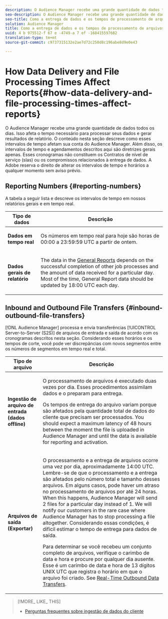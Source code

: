 ```yaml
---
description: O Audience Manager recebe uma grande quantidade de dados todos os dias. Isso afeta o tempo necessário para processar seus dados e gerar resultados de relatório. O conteúdo nesta seção descreve como esses intervalos de tempo afetam sua conta do Audience Manager. Além disso, os intervalos de tempo e agendamentos descritos aqui são diretrizes gerais apenas. Esses cronogramas não constituem os Contratos de nível de serviço (slas) ou os compromissos relacionados à entrega de dados. A Adobe reserva o direito de alterar os intervalos de tempo e horários a qualquer momento sem aviso prévio.
seo-description: O Audience Manager recebe uma grande quantidade de dados todos os dias. Isso afeta o tempo necessário para processar seus dados e gerar resultados de relatório. O conteúdo nesta seção descreve como esses intervalos de tempo afetam sua conta do Audience Manager. Além disso, os intervalos de tempo e agendamentos descritos aqui são diretrizes gerais apenas. Esses cronogramas não constituem os Contratos de nível de serviço (slas) ou os compromissos relacionados à entrega de dados. A Adobe reserva o direito de alterar os intervalos de tempo e horários a qualquer momento sem aviso prévio.
seo-title: Como a entrega de dados e os tempos de processamento de arquivos afetam os relatórios
solution: Audience Manager
title: Como a entrega de dados e os tempos de processamento de arquivos afetam os relatórios
uuid: 4 b 975512-f 67 e -4749-a 7 ef -168415597682
translation-type: tm+mt
source-git-commit: c9737315132e2ae7d72c250d8c196abe8d9e0e43

---
```



# How Data Delivery and File Processing Times Affect Reports{#how-data-delivery-and-file-processing-times-affect-reports}

O Audience Manager recebe uma grande quantidade de dados todos os dias. Isso afeta o tempo necessário para processar seus dados e gerar resultados de relatório. O conteúdo nesta seção descreve como esses intervalos de tempo afetam sua conta do Audience Manager. Além disso, os intervalos de tempo e agendamentos descritos aqui são diretrizes gerais apenas. Esses cronogramas não constituem os Contratos de nível de serviço (slas) ou os compromissos relacionados à entrega de dados. A Adobe reserva o direito de alterar os intervalos de tempo e horários a qualquer momento sem aviso prévio.

## Reporting Numbers {#reporting-numbers}

<!-- 

c_reporting_file_transfer_timeframe.xml

 -->

A tabela a seguir lista e descreve os intervalos de tempo em nossos relatórios gerais e em tempo real.

<table id="table_73AF95DF5D3A423894486444505D816A"> 
 <thead> 
  <tr> 
   <th colname="col1" class="entry"> Tipo de dados </th> 
   <th colname="col2" class="entry"> Descrição </th> 
  </tr> 
 </thead>
 <tbody> 
  <tr> 
   <td colname="col1"> <p> <b>Dados em tempo real</b> </p> </td> 
   <td colname="col2"> <p> Os números em tempo real para hoje são horas de 00:00 a 23:59:59 UTC a partir de ontem. </p> </td> 
  </tr> 
  <tr> 
   <td colname="col1"> <p> <b>Dados gerais de relatório</b> </p> </td> 
   <td colname="col2"> <p>The data in the <a href="../reporting/general-reports.md#general-reports-overview"> General Reports</a> depends on the successful completion of other job processes and the amount of data received for a particular day. Most of the time, <span class="wintitle"> General Report</span> data should be updated by 18:00 UTC each day. </p> </td> 
  </tr> 
 </tbody> 
</table>

## Inbound and Outbound File Transfers {#inbound-outbound-file-transfers}

[!DNL Audience Manager] processa e envia transferências [!UICONTROL Server-to-Server (S2S)] de arquivos de entrada e saída de acordo com os cronogramas descritos nesta seção. Considerando esses horários e os tempos de corte, você pode ver discrepâncias com novos segmentos entre os números de segmentos em tempo real e total.

<table id="table_303BEBA0756F46DDAA98D366A5304374"> 
 <thead> 
  <tr> 
   <th colname="col1" class="entry"> Tipo de arquivo </th> 
   <th colname="col2" class="entry"> Descrição </th> 
  </tr> 
 </thead>
 <tbody> 
  <tr> 
   <td colname="col1"> <p> <b>Ingestão de arquivo de entrada (dados offline)</b> </p> </td> 
   <td colname="col2"> <p>O processamento de arquivos é executado duas vezes por dia. Esses procedimentos assimilam dados e o preparam para entrega. </p> <p>Os tempos de entrega do arquivo variam porque são afetados pela quantidade total de dados do cliente que precisam ser processados. You should expect a maximum latency of 48 hours between the moment the file is uploaded in <span class="keyword"> Audience Manager</span> and until the data is available for reporting and activation. </p> </td> 
  </tr> 
  <tr> 
   <td colname="col1"> <p> <b>Arquivos de saída (Exportar)</b> </p> </td> 
   <td colname="col2"> <p>O processamento e a entrega de arquivos ocorre uma vez por dia, aproximadamente 14:00 UTC. Lembre-se de que o processamento e a entrega são afetados pelo número total e tamanho desses arquivos. Em alguns casos, pode haver um atraso no processamento de arquivos por até 24 horas. When this happens, <span class="keyword"> Audience Manager</span> will send 2 files for a particular day instead of 1. We will notify our customers in the rare case where <span class="keyword"> Audience Manager</span> has to stop processing a file altogether. Considerando essas condições, é difícil estimar o tempo de entrega para dados de saída. </p> <p>Para determinar se você recebeu um conjunto completo de arquivos, verifique o carimbo de data e hora e procure por qualquer dia ausente. Esse é um carimbo de data e hora de 13 dígitos UNIX UTC que registra o horário em que o arquivo foi criado. See <a href="../integration/receiving-audience-data/real-time-outbound-transfers/real-time-outbound-transfers.md"> Real-Time Outbound Data Transfers</a>. </p> </td> 
  </tr> 
 </tbody> 
</table>

>[!MORE_ LIKE_ THIS]
>
>* [Perguntas frequentes sobre ingestão de dados do cliente](../faq/faq-inbound-data-ingestion.md)

